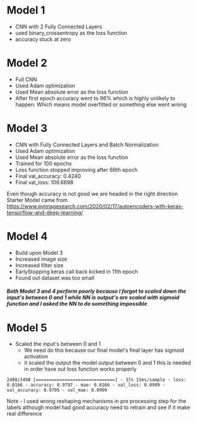 # Model 1
- CNN with 2 Fully Connected Layers
- used binary_crossentropy as the loss function
- accuracy stuck at zero

# Model 2
- Full CNN
- Used Adam optimization
- Used Mean absolute error as the loss function
- After first epoch accuracy went to 96% which is highly unlikely to happen. Which means model overfitted or something else went wrong

# Model 3
- CNN with Fully Connected Layers and Batch Normalization
- Used Adam optimization
- Used Mean absolute error as the loss function
- Trained for 100 epochs
- Loss function stopped improving after 66th epoch
- Final val_accuracy: 0.4240
- Final val_loss: 106.6698

Even though accuracy is not good we are headed in the right direction <br>
Starter Model came from https://www.pyimagesearch.com/2020/02/17/autoencoders-with-keras-tensorflow-and-deep-learning/

# Model 4
- Build upon Model 3
- Increased image size
- Increased filter size
- EarlyStopping keras call back kicked in 11th epoch
- Found out dataset was too small

##### Both Model 3 and 4 perform poorly because I forgot to scaled down the input's between 0 and 1 while NN is output's are scaled with sigmoid function and I asked the NN to do something impossible

# Model 5
- Scaled the input's between 0 and 1
    - We need do this because our final model's final layer has sigmoid activation
    - it scaled the output the model output between 0 and 1 this is needed in order have out loss function works properly
```shell script
2498/2498 [==============================] - 37s 15ms/sample - loss: 0.0166 - accuracy: 0.9797 - mae: 0.0166 - val_loss: 0.0909 - val_accuracy: 0.9705 - val_mae: 0.0909
```
Note - I used wrong reshaping mechanisms in pre processing step for the labels although model had good accuracy need to retrain and see if it make real difference